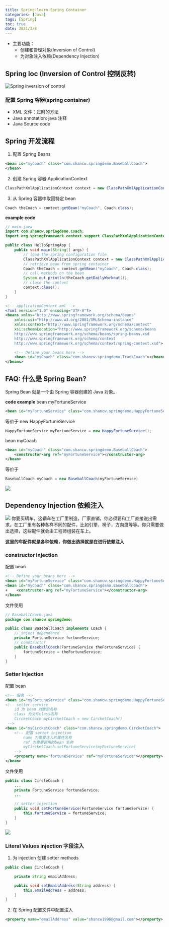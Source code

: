 ```yaml
---
title: Spring-learn-Spring Container
categories: [Java]
tags: [Spring]
toc: true
date: 2021/3/8
---
```


- 主要功能：
  - 创建和管理对象(Inversion of Control)
  - 为对象注入依赖(Dependency Injection)

## Spring Ioc (Inversion of Control 控制反转)

<img src="Spring-container.png" alt="Spring inversion of control">

### 配置 Spring 容器(spring container)

- XML 文件：过时的方法
- Java annotation: java 注释
- Java Source code

## Spring 开发流程

1. 配置 Spring Beans

```XML
<bean id="myCoach" class="com.shancw.springdemo.BaseballCoach">
</bean>
```

2. 创建 Spring 容器 ApplicationContext

```java
ClassPathXmlApplicationContext context = new ClassPathXmlApplicationContext("applicationContext.xml")
```

3. 从 Spring 容器中取回特定 bean

```java
Coach theCoach = context.getBean("myCoach", Coach.class);
```

**example code**

```java
// main.java
import com.shancw.springdemo.Coach;
import org.springframework.context.support.ClassPathXmlApplicationContext;

public class HelloSpringApp {
    public void main(String[] args) {
        // load the spring configuration file
        ClassPathXmlApplicationContext context = new ClassPathXmlApplicationContext("applicationContext");
        // retrieve bean from spring container
        Coach theCoach = context.getBean("myCoach", Coach.class);
        // call methods on the bean
        System.out.println(theCoach.getDailyWorkout());
        // close the context
        context.close();
    }
}
```

```xml
<!-- applicationContext.xml -->
<?xml version="1.0" encoding="UTF-8"?>
<beans xmlns="http://www.springframework.org/schema/beans"
    xmlns:xsi="http://www.w3.org/2001/XMLSchema-instance"
    xmlns:context="http://www.springframework.org/schema/context"
    xsi:schemaLocation="http://www.springframework.org/schema/beans
    http://www.springframework.org/schema/beans/spring-beans.xsd
    http://www.springframework.org/schema/context
    http://www.springframework.org/schema/context/spring-context.xsd">

    <!-- Define your beans here -->
    <bean id="myCoach" class="com.shancw.springdemo.TrackCoach"></bean>
</beans>
```

## FAQ: 什么是 Spring Bean?

Spring Bean 就是一个由 Spring 容器创建的 Java 对象。

**code example**
bean myFortuneService

```xml
<bean id="myFortuneService" class="com.shancw.springdemo.HappyFortuneService"></bean>
```

等价于 new HappyFortuneService

```java
HappyFortuneService myFortuneService = new HappyFortuneService();
```

bean myCoach

```xml
<bean id="myCoach" class="com.shancw.springdemo.BaseballCoach">
    <constructor-arg ref="myFortuneService"></constructor-arg>
</bean>
```

等价于

```java
BaseballCoach myCoach = new BaseballCoach(myFortuneService)
```

<img src="ioc.jpg">

## Dependency Injection 依赖注入

<img src="dependence-injection.jpg">
你要买辆车，这辆车在工厂里制造，厂家直销，你必须要和工厂直接说出需求。在工厂里有各种各样不同的配件，比如引擎，椅子，方向盘等等。你只需要做出选择，这些配件就会由工程师组装在车上。

**这里的车配件就是各种依赖，你做出选择就是在进行依赖注入**

### constructor injection

配置 bean

```xml
<!-- Define your beans here -->
<bean id="myFortuneService" class="com.shancw.springdemo.HappyFortuneService"></bean>
<bean id="myCoach" class="com.shancw.springdemo.BaseballCoach">
+    <constructor-arg ref="myFortuneService"></constructor-arg>
</bean>
```

文件使用

```java
// BaseballCoach.java
package com.shancw.springdemo;

public class BaseballCoach implements Coach {
    // inject dependence
    private FortuneService fortuneService;
    // constructor
    public BaseballCoach(FortuneService theFortuneService) {
        fortuneService = theFortuneService;
    }
}

```

### Setter Injection

配置 bean

```xml
<!-- 服务 -->
<bean id="myFortuneService" class="com.shancw.springdemo.HappyFortuneService"></bean>
<!-- setter service
    id 为 bean 对象的名称
    class 为文件class名称
    CircketCoach myCircketCoach = new CircketCoach()
 -->
<bean id="myCircketCoach" class="com.shancw.springdemo.CircketCoach">
    <!-- 配置 setter injection
        name 为需要注入的属性名称
        ref 为需要调用的bean 名称
        myCircketCoach.setFortuneService(myFortuneService)
    -->
    <property name="fortuneService" ref="myFortuneService"></property>
</bean>
```

文件使用

```java
public class CircleCoach {
    ...
    private FortuneService fortuneService;
    ...

    // setter injection
    public void setFortuneService(FortuneService fortuneService) {
        this.fortuneService = fortuneService;
    }
}
```

<img src="setter-injection.png">

### Literal Values injection 字段注入

1. 为 injection 创建 setter methods

```java
public class CircleCoach {

    private String emailAddress;

    public void setEmailAddress(String address) {
        this.emailAddress = address;
    }
}
```

2. 在 Spring 配置文件中配置注入

```xml
<property name="emailAddress" value="shancw1996@gmail.com"></property>
```
